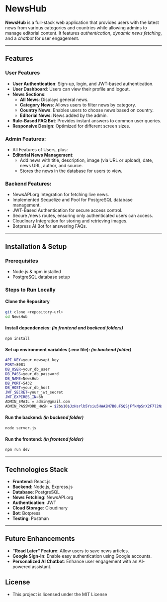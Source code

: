 # NewsHub

**NewsHub** is a full-stack web application that provides users with the latest news from various categories and countries while allowing admins to manage editorial content. It features *authentication*, *dynamic news fetching*, and a *chatbot* for user engagement.

---

## Features
### User Features
- **User Authentication**: Sign-up, login, and JWT-based authentication.
- **User Dashboard**: Users can view their profile and logout.
- **News Sections**:
  - **All News**: Displays general news.
  - **Category News**: Allows users to filter news by category.
  - **Country News**: Enables users to choose news based on country.
  - **Editorial News**: News added by the admin.
- **Rule-Based FAQ Bot**: Provides instant answers to common user queries.
- **Responsive Design**: Optimized for different screen sizes.

### **Admin Features**:
- All Features of Users, plus:
- **Editorial News Management**:
  - Add news with title, description, image (via URL or upload), date, news URL, author, and source.
  - Stores the news in the database for users to view.

### **Backend Features**:
- NewsAPI.org Integration for fetching live news.
- Implemented Sequelize and Pool for PostgreSQL database management.
- JWT-Based Authentication for secure access control.
- Secure /news routes, ensuring only authenticated users can access.
- Cloudinary Integration for storing and retrieving images.
- Botpress AI Bot for answering FAQs.

---

## Installation & Setup
### Prerequisites
- Node.js & npm installed
- PostgreSQL database setup

### Steps to Run Locally
#### Clone the Repository
```bash
git clone <repository-url>
cd NewsHub
```

#### Install dependencies: *(in frontend and backend folders)*
```
npm install
```

#### Set up environment variables (.env file): *(in backend folder)*
```bash
API_KEY=your_newsapi_key
PORT=8081
DB_USER=your_db_user
DB_PASS=your_db_password
DB_NAME=NewsHub
DB_PORT=5432
DB_HOST=your_db_host
JWT_SECRET=your_jwt_secret
JWT_EXPIRES_IN=6h
ADMIN_EMAIL = admin@gmail.com
ADMIN_PASSWORD_HASH = $2b$10$JzHsrlb5Ysiu5HWA2M7B8uFSQSjFfkNpSnX2F7l2NsIeZlqfMYRpm
```

#### Run the backend: *(in backend folder)*
```
node server.js
```

#### Run the frontend: *(in frontend folder)*
```
npm run dev
```

---

## Technologies Stack
  - **Frontend**: React.js
  - **Backend**: Node.js, Express.js
  - **Database**: PostgreSQL
  - **News Fetching**: NewsAPI.org
  - **Authentication**: JWT
  - **Cloud Storage**: Cloudinary
  - **Bot**: Botpress
  - **Testing**: Postman

---

## Future Enhancements
- **"Read Later" Feature**: Allow users to save news articles.
- **Google Sign-In**: Enable easy authentication using Google accounts.
- **Personalized AI Chatbot**: Enhance user engagement with an AI-powered assistant.

## License
  - This project is licensed under the MIT License
